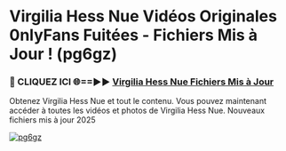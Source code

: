 # Virgilia Hess Nue Vidéos Originales 0nlyFans Fuitées - Fichiers Mis à Jour ! (pg6gz)

<h3>🔴 CLIQUEZ ICI 🌐==►► <a href="https://tinyurl.com/2pmr4ezf" rel="nofollow">Virgilia Hess Nue Fichiers Mis à Jour</a></h3>

Obtenez Virgilia Hess Nue et tout le contenu. Vous pouvez maintenant accéder à toutes les vidéos et photos de Virgilia Hess Nue. Nouveaux fichiers mis à jour 2025

[![pg6gz](https://i.imgur.com/6SNvagu.gif)](https://tinyurl.com/2pmr4ezf)
